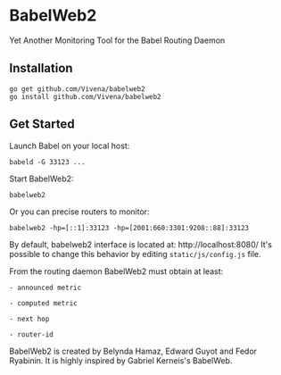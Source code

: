 # BabelWeb2
Yet Another Monitoring Tool for the Babel Routing Daemon

## Installation

    go get github.com/Vivena/babelweb2
    go install github.com/Vivena/babelweb2

## Get Started

Launch Babel on your local host:

    babeld -G 33123 ...

Start BabelWeb2:

    babelweb2

Or you can precise routers to monitor:

    babelweb2 -hp=[::1]:33123 -hp=[2001:660:3301:9208::88]:33123

By default, babelweb2 interface is located at: http://localhost:8080/
It's possible to change this behavior by editing `static/js/config.js` file.

From the routing daemon BabelWeb2 must obtain at least:

    - announced metric

    - computed metric

    - next hop

    - router-id

BabelWeb2 is created by Belynda Hamaz, Edward Guyot and Fedor Ryabinin.
It is highly inspired by Gabriel Kerneis's BabelWeb.